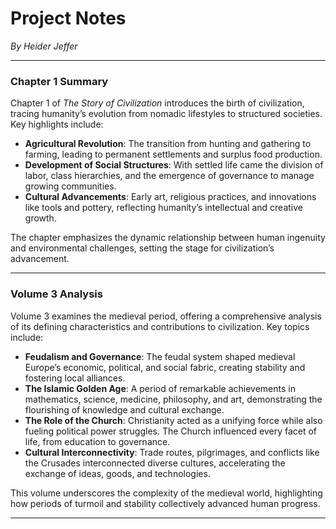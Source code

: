# Project Notes
*By Heider Jeffer*

---

### Chapter 1 Summary  
Chapter 1 of *The Story of Civilization* introduces the birth of civilization, tracing humanity’s evolution from nomadic lifestyles to structured societies. Key highlights include:  
- **Agricultural Revolution**: The transition from hunting and gathering to farming, leading to permanent settlements and surplus food production.  
- **Development of Social Structures**: With settled life came the division of labor, class hierarchies, and the emergence of governance to manage growing communities.  
- **Cultural Advancements**: Early art, religious practices, and innovations like tools and pottery, reflecting humanity’s intellectual and creative growth.  

The chapter emphasizes the dynamic relationship between human ingenuity and environmental challenges, setting the stage for civilization’s advancement.  

---

### Volume 3 Analysis  
Volume 3 examines the medieval period, offering a comprehensive analysis of its defining characteristics and contributions to civilization. Key topics include:  
- **Feudalism and Governance**: The feudal system shaped medieval Europe’s economic, political, and social fabric, creating stability and fostering local alliances.  
- **The Islamic Golden Age**: A period of remarkable achievements in mathematics, science, medicine, philosophy, and art, demonstrating the flourishing of knowledge and cultural exchange.  
- **The Role of the Church**: Christianity acted as a unifying force while also fueling political power struggles. The Church influenced every facet of life, from education to governance.  
- **Cultural Interconnectivity**: Trade routes, pilgrimages, and conflicts like the Crusades interconnected diverse cultures, accelerating the exchange of ideas, goods, and technologies.  

This volume underscores the complexity of the medieval world, highlighting how periods of turmoil and stability collectively advanced human progress.  

---  
